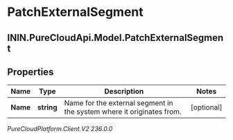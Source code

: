 # PatchExternalSegment

## ININ.PureCloudApi.Model.PatchExternalSegment

## Properties

|Name | Type | Description | Notes|
|------------ | ------------- | ------------- | -------------|
| **Name** | **string** | Name for the external segment in the system where it originates from. | [optional] |



_PureCloudPlatform.Client.V2 236.0.0_
